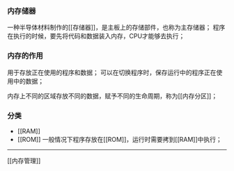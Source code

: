 ### 内存储器
一种半导体材料制作的[[存储器]]，是主板上的存储部件，也称为主存储器；
程序在执行的时候，要先将代码和数据装入内存，CPU才能够去执行；
### 内存的作用
用于存放正在使用的程序和数据；
可以在切换程序时，保存运行中的程序正在使用中的数据；

内存上不同的区域存放不同的数据，赋予不同的生命周期，称为[[内存分区]]；
### 分类
- [[RAM]]
- [[ROM]]
一般情况下程序存放在[[ROM]]，运行时需要拷到[[RAM]]中执行；
***
[[内存管理]]

